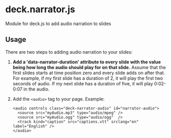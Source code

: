 deck.narrator.js
================

Module for deck.js to add audio narration to slides

## Usage

There are two steps to adding audio narration to your slides:

 1. **Add a 'data-narrator-duration' attribute to every slide with the value being how long the audio should play for on that slide.** Assume that the first slides starts at time position zero and every slide adds on after that. For example, if my first slide has a duration of 2, it will play the first two seconds of audio. If my next slide has a duration of five, it will play 0:02-0:07 in the audio.
 2. Add the `<audio>` tag to your page. Example:

        <audio controls class="deck-narrator-audio" id="narrator-audio">
          <source src="myAudio.mp3" type="audio/mpeg" />
          <source src="myAudio.ogg" type="audio/ogg"  />
          <track kind="caption" src="captions.vtt" srclang="en" label="English" />
        </audio>
